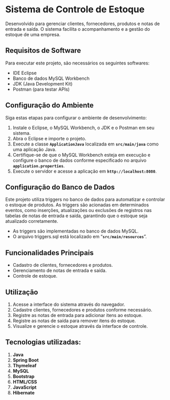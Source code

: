 # **Sistema de Controle de Estoque**

Desenvolvido para gerenciar clientes, fornecedores, produtos e notas de entrada e saída. O sistema facilita o acompanhamento e a gestão do estoque de uma empresa.

## **Requisitos de Software**

Para executar este projeto, são necessários os seguintes softwares:

- IDE Eclipse
- Banco de dados MySQL Workbench
- JDK (Java Development Kit)
- Postman (para testar APIs)

## **Configuração do Ambiente**

Siga estas etapas para configurar o ambiente de desenvolvimento:

1. Instale o Eclipse, o MySQL Workbench, o JDK e o Postman em seu sistema.
2. Abra o Eclipse e importe o projeto.
3. Execute a classe **`ApplicationJava`** localizada em **`src/main/java`** como uma aplicação Java.
4. Certifique-se de que o MySQL Workbench esteja em execução e configure o banco de dados conforme especificado no arquivo **`application.properties`**.
5. Execute o servidor e acesse a aplicação em **`http://localhost:8080`**.

## Configuração do Banco de Dados

Este projeto utiliza triggers no banco de dados para automatizar e controlar o estoque de produtos. As triggers são acionadas em determinados eventos, como inserções, atualizações ou exclusões de registros nas tabelas de notas de entrada e saída, garantindo que o estoque seja atualizado corretamente.

- As triggers são implementadas no banco de dados MySQL.
- O arquivo triggers.sql está localizado em “**`src/main/resources`**”.

## **Funcionalidades Principais**

- Cadastro de clientes, fornecedores e produtos.
- Gerenciamento de notas de entrada e saída.
- Controle de estoque.

## **Utilização**

1. Acesse a interface do sistema através do navegador.
2. Cadastre clientes, fornecedores e produtos conforme necessário.
3. Registre as notas de entrada para adicionar itens ao estoque.
4. Registre as notas de saída para remover itens do estoque.
5. Visualize e gerencie o estoque através da interface de controle.

## Tecnologias utilizadas:

1. **Java**
2. **Spring Boot**
3. **Thymeleaf**
4. **MySQL**
5. **Bootstrap**
6. **HTML/CSS**
7. **JavaScript**
8. **Hibernate**

